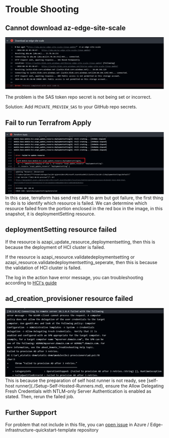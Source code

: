 # Trouble Shooting

## Cannot download az-edge-site-scale

<img src="./img/troubleshooting_sas.png" width="800" />

The problem is the SAS token repo secret is not being set or incorrect.

Solution: Add `PRIVATE_PREVIEW_SAS` to your GitHub repo secrets.

## Fail to run Terrafrom Apply

<img src="./img/troubleshooting_infraapply.png" width="800"/>
In this case, terraform has send rest API to arm but got failure, the first thing to do is to identify which resource is failed. We can determine which resource failed from the portion enclosed in the red box in the image, in this snapshot, it is deploymentSetting resource.

## deploymentSetting resource failed

If the resource is azapi_update_resource_deploymentsetting, then this is because the deployment of HCI cluster is failed.

If the resource is azapi_resource.validatedeploymentsetting or azapi_resource.validatedeploymentsetting_seperate, then this is because the validation of HCI cluster is failed.

The log in the action have error message, you can troubleshooting according to [HCI's guide](https://learn.microsoft.com/en-us/azure-stack/hci/manage/get-support)

## ad_creation_provisioner resource failed
<img src="./img/ad_prepared_error.png" width="800"/>
This is because the preparation of self host runner is not ready, see [self-host runner](./Setup-Self-Hosted-Runners.md), ensure the Allow Delegating Fresh Credentials with NTLM-only Server Authentication is enabled as stated. Then, rerun the failed job.

## Further Support

For problem that not include in this file, you can [open issue](https://github.com/Azure/Edge-infrastructure-quickstart-template/issues/new) in Azure
/
Edge-infrastructure-quickstart-template repository
